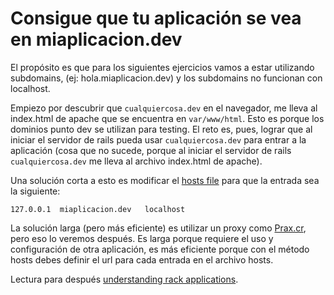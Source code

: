 # Consigue que tu aplicación se vea en miaplicacion.dev

El propósito es que para los siguientes ejercicios vamos a estar utilizando subdomains, (ej: hola.miaplicacion.dev) y los subdomains no funcionan con localhost.

Empiezo por descubrir que `cualquiercosa.dev` en el navegador, me lleva al index.html de apache que se encuentra en `var/www/html`. Esto es porque los dominios punto dev se utilizan para testing. El reto es, pues, lograr que al iniciar el servidor de rails pueda usar `cualquiercosa.dev` para entrar a la aplicación (cosa que no sucede, porque al iniciar el servidor de rails `cualquiercosa.dev` me lleva al archivo index.html de apache).

Una solución corta a esto es modificar el [hosts file](https://linux.die.net/man/5/hosts) para que la entrada sea la siguiente:

```
127.0.0.1  miaplicacion.dev   localhost
```

La solución larga (pero más eficiente) es utilizar un proxy como [Prax.cr](https://github.com/ysbaddaden/prax.cr), pero eso lo veremos después. Es larga porque requiere el uso y configuración de otra aplicación, es más eficiente porque con el método hosts debes definir el url para cada entrada en el archivo hosts.


Lectura para después [understanding rack applications](https://blog.engineyard.com/2015/understanding-rack-apps-and-middleware).
